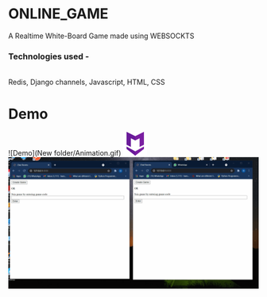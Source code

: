 # ONLINE_GAME
A Realtime White-Board Game made using WEBSOCKTS<br>
<h3 >
 Technologies used - 
 </h3>
 <br>
  Redis, Django channels, Javascript, HTML, CSS<br>
  
 # Demo
 ![Demo](New folder/Animation.gif)
![alt text](https://github.com/adam-p/markdown-here/raw/master/src/common/images/icon48.png "Logo Title Text 1")
![alt text](/Animation.gif "Logo Title Text 1")




  

 

